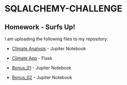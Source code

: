 # SQLALCHEMY-CHALLENGE
## Homework - Surfs Up!
I am uploading the following files to my repository:

* [Climate Analysis](climate_analysis.ipynb) - Jupiter Notebook 

* [Climate App](app.py) - Flask

* [Bonus_01](Bonus/temp_analysis_bonus_1_starter.ipynb) - Jupiter Notebook

* [Bonus_02](Bonus/temp_analysis_bonus_2_starter.ipynb) - Jupiter Notebook 
